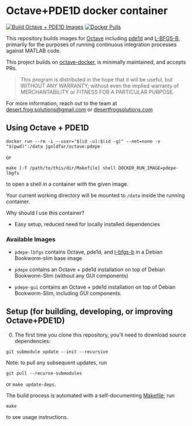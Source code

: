 # Octave+PDE1D docker container

[![Build Octave + PDE1D Images](https://github.com/jgoldfar/octave-pde1d-docker/actions/workflows/build.yml/badge.svg)](https://github.com/jgoldfar/octave-pde1d-docker/actions/workflows/build.yml)
[![Docker Pulls](https://img.shields.io/docker/pulls/jgoldfar/octave.svg)](https://hub.docker.com/r/jgoldfar/octave/)

This repository builds images for [Octave](https://octave.org/) including [pde1d](https://github.com/jgoldfar/pde1d) and [L-BFGS-B](https://github.com/pcarbo/lbfgsb-matlab), primarily for the purposes of running continuous integration processes against MATLAB code.

This project builds on [octave-docker](https://github.com/jgoldfar/octave-docker), is minimally maintained, and accepts PRs.

> This program is distributed in the hope that it will be useful,
> but WITHOUT ANY WARRANTY; without even the implied warranty of
> MERCHANTABILITY or FITNESS FOR A PARTICULAR PURPOSE.

For more information, reach out to the team at [desert.frog.solutions@gmail.com](mailto:desert.frog.solutions@gmail.com) or [desertfrogsolutions.com](https://desertfrogsolutions.com)

## Using Octave + PDE1D

```shell
docker run --rm -i --user="$(id -u):$(id -g)" --net=none -v "$(pwd)":/data jgoldfar/octave:pdepe
```

or

```shell
make [-f /path/to/this/dir/Makefile] shell DOCKER_RUN_IMAGE=pdepe-lbgfs
```
to open a shell in a container with the given image.

Your current working directory will be mounted to `/data` inside the running container.

Why should I use this container?

- Easy setup, reduced need for locally installed dependencies

### Available Images

* `pdepe-lbfgs` contains Octave, pde1d, and [l-bfgs-b](git@github.com:pcarbo/lbfgsb-matlab.git) in a Debian Bookworm-slim base image

* `pdepe` contains an Octave + pde1d installation on top of Debian Bookworm-Slim (without any GUI components)

* `pdepe-gui` contains an Octave + pde1d installation on top of Debian Bookworm-Slim, including GUI components.

## Setup (for building, developing, or improving Octave+PDE1D)

0. The first time you clone this repository, you'll need to download source dependencies:

```shell
git submodule update --init --recursive
```

Note: to pull any subsequent updates, run

```shell
git pull --recurse-submodules
```

or `make update-deps`.

The build process is automated with a self-documenting [Makefile](https://www.gnu.org/software/make/); run

```shell
make
```
to see usage instructions.
